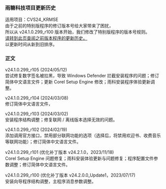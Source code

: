 ### 雨糖科技项目更新历史
适用项目：CVS24_KRMSE<br>
由于之前的特别版程序的修订版本号给大家带来了困扰，<br>
所以从 v24.1.0.299_r100 版本开始，我们修改了特别版程序的版本号规则。<br>
[请转到此页查阅之前版本程序的更新历史。](https://github.com/RainCandyTech/RCProject_UpdateHistory/blob/main/CVS24_KRMSE_Legacy.md)<br>
以更新时间从新到旧排序。
### 正文
v24.1.0.299_r105 (2024/05/12)<br>
尝试修复数字签名被拉黑，导致 Windows Defender 拦截安装程序的问题；修订简体中文语言文件；更新 Corel Setup Engine 修改；雨科安装程序体验更新调整。

v24.1.0.299_r104 (2024/03/08)<br>
修订简体中文语言文件，

v24.1.0.299_r103 (2024/03/02)<br>
安装程序结构调整；修复联网 / 离线版本选择无效的问题。

v24.1.0.299_r102 (2024/02/19)<br>
添加调用官方接口，禁用部分联网功能的选项（选择后，将禁用欢迎书、收费音乐等联网功能）；修订简体中文语言文件。

v24.1.0.299_r101 (优化补丁版本 v24.2.1.0，2023/11/18)<br>
Corel Setup Engine 问题修复；雨科安装体验更新与问题修复；程序配置文件参数调整；修订简体中文语言文件。

v24.1.0.299_r100 (优化补丁版本 v24.2.0.0_Update1，2023/07/17)<br>
安装向导程序结构调整，主程序消息参数调整。
